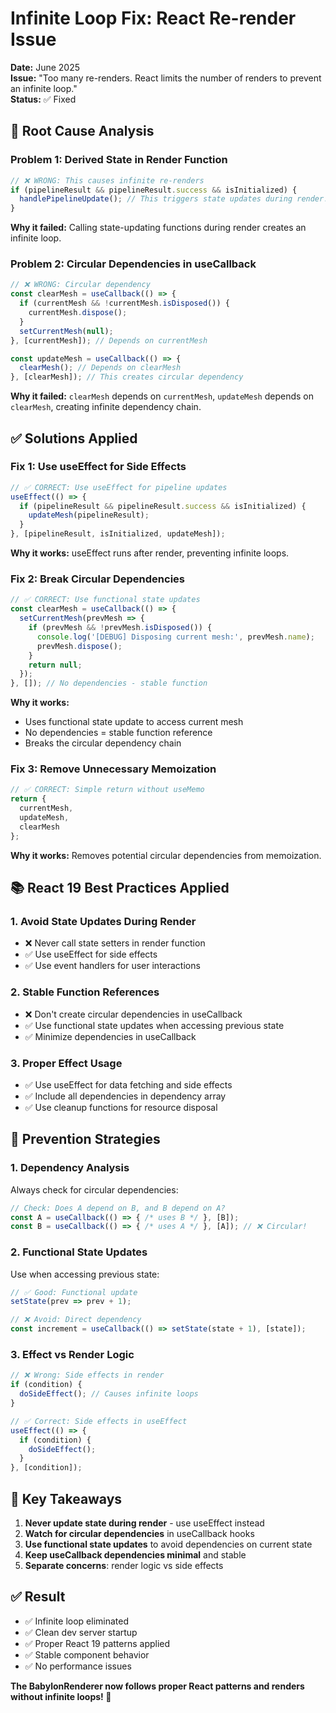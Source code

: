 # Infinite Loop Fix: React Re-render Issue

**Date:** June 2025  
**Issue:** "Too many re-renders. React limits the number of renders to prevent an infinite loop."  
**Status:** ✅ Fixed  

## 🐛 **Root Cause Analysis**

### **Problem 1: Derived State in Render Function**
```typescript
// ❌ WRONG: This causes infinite re-renders
if (pipelineResult && pipelineResult.success && isInitialized) {
  handlePipelineUpdate(); // This triggers state updates during render!
}
```

**Why it failed:** Calling state-updating functions during render creates an infinite loop.

### **Problem 2: Circular Dependencies in useCallback**
```typescript
// ❌ WRONG: Circular dependency
const clearMesh = useCallback(() => {
  if (currentMesh && !currentMesh.isDisposed()) {
    currentMesh.dispose();
  }
  setCurrentMesh(null);
}, [currentMesh]); // Depends on currentMesh

const updateMesh = useCallback(() => {
  clearMesh(); // Depends on clearMesh
}, [clearMesh]); // This creates circular dependency
```

**Why it failed:** `clearMesh` depends on `currentMesh`, `updateMesh` depends on `clearMesh`, creating infinite dependency chain.

## ✅ **Solutions Applied**

### **Fix 1: Use useEffect for Side Effects**
```typescript
// ✅ CORRECT: Use useEffect for pipeline updates
useEffect(() => {
  if (pipelineResult && pipelineResult.success && isInitialized) {
    updateMesh(pipelineResult);
  }
}, [pipelineResult, isInitialized, updateMesh]);
```

**Why it works:** useEffect runs after render, preventing infinite loops.

### **Fix 2: Break Circular Dependencies**
```typescript
// ✅ CORRECT: Use functional state updates
const clearMesh = useCallback(() => {
  setCurrentMesh(prevMesh => {
    if (prevMesh && !prevMesh.isDisposed()) {
      console.log('[DEBUG] Disposing current mesh:', prevMesh.name);
      prevMesh.dispose();
    }
    return null;
  });
}, []); // No dependencies - stable function
```

**Why it works:** 
- Uses functional state update to access current mesh
- No dependencies = stable function reference
- Breaks the circular dependency chain

### **Fix 3: Remove Unnecessary Memoization**
```typescript
// ✅ CORRECT: Simple return without useMemo
return {
  currentMesh,
  updateMesh,
  clearMesh
};
```

**Why it works:** Removes potential circular dependencies from memoization.

## 📚 **React 19 Best Practices Applied**

### **1. Avoid State Updates During Render**
- ❌ Never call state setters in render function
- ✅ Use useEffect for side effects
- ✅ Use event handlers for user interactions

### **2. Stable Function References**
- ❌ Don't create circular dependencies in useCallback
- ✅ Use functional state updates when accessing previous state
- ✅ Minimize dependencies in useCallback

### **3. Proper Effect Usage**
- ✅ Use useEffect for data fetching and side effects
- ✅ Include all dependencies in dependency array
- ✅ Use cleanup functions for resource disposal

## 🔧 **Prevention Strategies**

### **1. Dependency Analysis**
Always check for circular dependencies:
```typescript
// Check: Does A depend on B, and B depend on A?
const A = useCallback(() => { /* uses B */ }, [B]);
const B = useCallback(() => { /* uses A */ }, [A]); // ❌ Circular!
```

### **2. Functional State Updates**
Use when accessing previous state:
```typescript
// ✅ Good: Functional update
setState(prev => prev + 1);

// ❌ Avoid: Direct dependency
const increment = useCallback(() => setState(state + 1), [state]);
```

### **3. Effect vs Render Logic**
```typescript
// ❌ Wrong: Side effects in render
if (condition) {
  doSideEffect(); // Causes infinite loops
}

// ✅ Correct: Side effects in useEffect
useEffect(() => {
  if (condition) {
    doSideEffect();
  }
}, [condition]);
```

## 🎯 **Key Takeaways**

1. **Never update state during render** - use useEffect instead
2. **Watch for circular dependencies** in useCallback hooks
3. **Use functional state updates** to avoid dependencies on current state
4. **Keep useCallback dependencies minimal** and stable
5. **Separate concerns**: render logic vs side effects

## ✅ **Result**

- ✅ Infinite loop eliminated
- ✅ Clean dev server startup
- ✅ Proper React 19 patterns applied
- ✅ Stable component behavior
- ✅ No performance issues

**The BabylonRenderer now follows proper React patterns and renders without infinite loops! 🎉**
